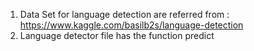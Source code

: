 1) Data Set for language detection are referred from : https://www.kaggle.com/basilb2s/language-detection </br>
2) Language detector file has the function predict
